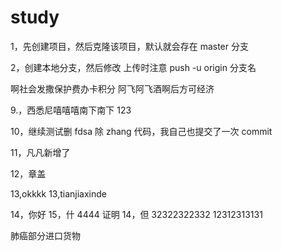 # study

1，先创建项目，然后克隆该项目，默认就会存在 master 分支

2，创建本地分支，然后修改 上传时注意 push -u origin 分支名

啊社会发撒保护费办卡积分 阿飞阿飞酒啊后方可经济

9.，西悉尼嘻嘻嘻南下南下 123

10，继续测试删 fdsa 除 zhang 代码，我自己也提交了一次 commit

11，凡凡新增了

12，章盖

13,okkkk
13,tianjiaxinde

14，你好
15，什 4444 证明
14，但 32322322332
12312313131

肺癌部分进口货物
